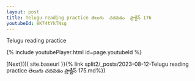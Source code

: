 ```yaml
---
layout: post
title: Telugu reading practice తెలుగు  చదవడం  ప్రాక్టీస్ 176
youtubeId: 8K74tYkTNsg
---
```

 
 
Telugu reading practice
 
 
 
 
 


{% include youtubePlayer.html id=page.youtubeId %}
 
[Next]({{ site.baseurl }}{% link  split2/_posts/2023-08-12-Telugu reading practice తెలుగు  చదవడం  ప్రాక్టీస్ 175.md%})
 
